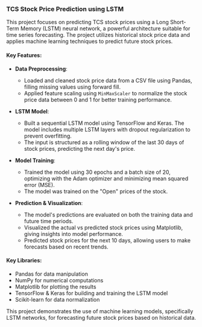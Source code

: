 ### TCS Stock Price Prediction using LSTM

This project focuses on predicting TCS stock prices using a Long Short-Term Memory (LSTM) neural network, a powerful architecture suitable for time series forecasting. The project utilizes historical stock price data and applies machine learning techniques to predict future stock prices.

#### Key Features:
- **Data Preprocessing**: 
   - Loaded and cleaned stock price data from a CSV file using Pandas, filling missing values using forward fill.
   - Applied feature scaling using `MinMaxScaler` to normalize the stock price data between 0 and 1 for better training performance.
   
- **LSTM Model**:
   - Built a sequential LSTM model using TensorFlow and Keras. The model includes multiple LSTM layers with dropout regularization to prevent overfitting.
   - The input is structured as a rolling window of the last 30 days of stock prices, predicting the next day's price.
   
- **Model Training**:
   - Trained the model using 30 epochs and a batch size of 20, optimizing with the Adam optimizer and minimizing mean squared error (MSE).
   - The model was trained on the "Open" prices of the stock.

- **Prediction & Visualization**:
   - The model's predictions are evaluated on both the training data and future time periods.
   - Visualized the actual vs predicted stock prices using Matplotlib, giving insights into model performance.
   - Predicted stock prices for the next 10 days, allowing users to make forecasts based on recent trends.

#### Key Libraries:
- Pandas for data manipulation
- NumPy for numerical computations
- Matplotlib for plotting the results
- TensorFlow & Keras for building and training the LSTM model
- Scikit-learn for data normalization

This project demonstrates the use of machine learning models, specifically LSTM networks, for forecasting future stock prices based on historical data.

    

